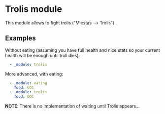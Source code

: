 # Trolis module

This module allows to fight trolis ("Miestas --> Trolis").

## Examples

Without eating (assuming you have full health and nice stats so your current health will be enough until troll dies):

```yaml
  - _module: trolis
```

More advanced, with eating:

```yaml
  - _module: eating
    food: UO1
  - _module: trolis
    food: UO1
```

**NOTE**: There is no implementation of waiting until Trolis appears...
